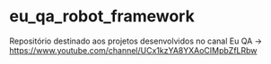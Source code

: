 # eu_qa_robot_framework

Repositório destinado aos projetos desenvolvidos no canal Eu QA -> https://www.youtube.com/channel/UCx1kzYA8YXAoCIMpbZfLRbw
